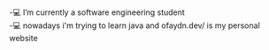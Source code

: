 -💻 I’m currently a software engineering student                                                                                                                         
-💻 nowadays i'm trying to learn java and ofaydn.dev/ is my personal website  

<!---
ofaydn/ofaydn is a ✨ special ✨ repository because its `README.md` (this file) appears on your GitHub profile.
You can click the Preview link to take a look at your changes.
--->
